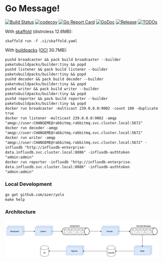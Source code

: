 # Go Message!

[![Build Status](https://travis-ci.org/rmeharg/gomessage.svg)](https://travis-ci.org/rmeharg/gomessage)
[![codecov](https://codecov.io/gh/rmeharg/gomessage/branch/master/graph/badge.svg)](https://codecov.io/gh/rmeharg/gomessage)
[![Go Report Card](https://goreportcard.com/badge/github.com/rmeharg/gomessage)](https://goreportcard.com/report/github.com/rmeharg/gomessage)
[![GoDoc](https://godoc.org/github.com/rmeharg/gomessage?status.svg)](https://godoc.org/github.com/rmeharg/gomessage)
[![Release](https://img.shields.io/github/release/rmeharg/gomessage.svg?style=flat-square)](https://github.com/rmeharg/gomessage/releases)
[![TODOs](https://badgen.net/https/api.tickgit.com/badgen/github.com/gin-gonic/gin)](https://www.tickgit.com/browse?repo=github.com/gin-gonic/gin)

With [skaffold](https://skaffold.dev/) (distroless 12.6MB):

```
skaffold run -f .ci/skaffold.yaml
```

With [buildpacks](https://buildpacks.io/) ([OCI](https://opencontainers.org/) 30.7MB):

```
pushd broadcaster && pack build broadcaster --builder paketobuildpacks/builder:tiny && popd
pushd listener && pack build listener --builder paketobuildpacks/builder:tiny && popd
pushd decoder && pack build decoder --builder paketobuildpacks/builder:tiny && popd
pushd writer && pack build writer --builder paketobuildpacks/builder:tiny && popd
pushd reporter && pack build reporter --builder paketobuildpacks/builder:tiny && popd
docker run broadcaster -multicast 239.0.0.0:9002 -count 100 -duplicate true
docker run listener -multicast 239.0.0.0:9002 -amqp "amqp://user:CHANGEME@rabbitmq.rabbitmq.svc.cluster.local:5672"
docker run decoder -amqp "amqp://user:CHANGEME@rabbitmq.rabbitmq.svc.cluster.local:5672"
docker run writer -amqp "amqp://user:CHANGEME@rabbitmq.rabbitmq.svc.cluster.local:5672" -influxdb "http://influxdb-enterprise-data.influxdb.svc.cluster.local:8086" -influxdb-authtoken "admin:admin"
docker run reporter -influxdb "http://influxdb-enterprise-data.influxdb.svc.cluster.local:8086" -influxdb-authtoken "admin:admin"
```

### Local Development

```
go get github.com/azer/yolo
make help
```

### Architecture

![alt text](./.ci/gomessage-architecture.png "GoMessage Architecture")
